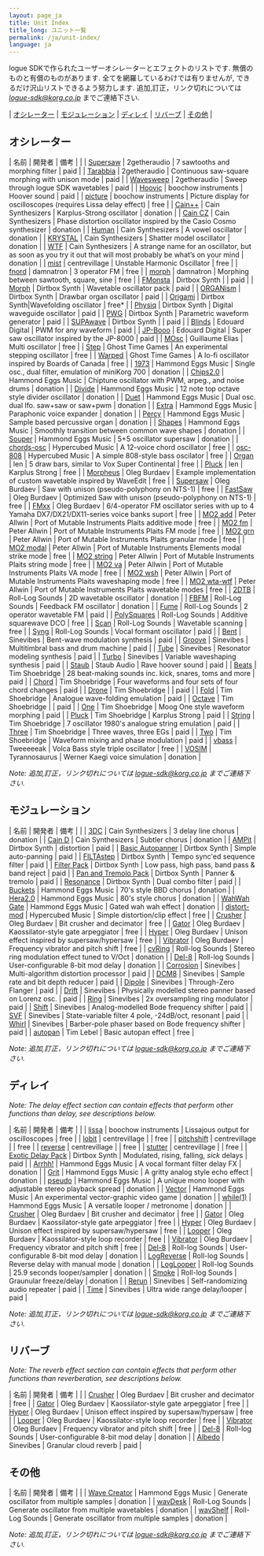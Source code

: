 ```yaml
---
layout: page_ja
title: Unit Index
title_long: ユニット一覧
permalink: /ja/unit-index/
language: ja
---
```


logue SDKで作られたユーザーオシレーターとエフェクトのリストです. 無償のものと有償のものがあります. 全てを網羅しているわけでは有りませんが, できるだけ沢山リストできるよう努力します. 追加,訂正，リンク切れについては *logue-sdk@korg.co.jp* までご連絡下さい.

| [オシレーター](#オシレーター) | [モジュレーション](#モジュレーション) | [ディレイ](#ディレイ) | [リバーブ](#リバーブ) | [その他](#その他) |

## オシレーター

| 名前 | 開発者 | 備考 |  |
| [Supersaw](https://www.2getheraudio.com/korg-multi-engine/supersaw-oscillator/) | 2getheraudio | 7 sawtooths and morphing filter | paid |
| [Tarabbia](https://www.2getheraudio.com/korg-multi-engine/tarabbia-oscillator/) | 2getheraudio | Continuous saw-square morphing with unison mode | paid |
| [Wavesweep](https://www.2getheraudio.com/korg-multi-engine/wavesweep-oscillator/) | 2getheraudio | Sweep through logue SDK wavetables | paid |
| [Hoovic](https://blog.boochow.com/logue/hoovic) | boochow instruments | Hoover sound | paid |
| [picture](https://github.com/boochow/picture) | boochow instruments | Picture display for oscilloscopes (requires Lissa delay effect) | free |
| [Cain++](https://cain-synthesizer.com/cain) | Cain Synthesizers | Karplus-Strong oscillator | donation |
| [Cain CZ](https://cain-synthesizer.com/cain-cz-2) | Cain Synthesizers | Phase distortion oscillator inspired by the Casio Cosmo synthesizer | donation |
| [Human](https://cain-synthesizer.com/human) | Cain Synthesizers | A vowel oscillator | donation |
| [KRYSTAL](https://cain-synthesizer.com/krystal) | Cain Synthesizers | Shatter model oscillator | donation |
| [WTF](https://cain-synthesizer.com/wtf) | Cain Synthesizers | A strange name for an oscillator, but as soon as you try it out that will most probably be what’s on your mind | donation |
| [mist](https://github.com/centrevillage/cv_logue/tree/master/osc/mist) | centrevillage | Unstable Harmonic Oscillator | free |
| [fnord](https://github.com/damnatron/logue-sdk/tree/master/platform/prologue/contrib/prlgunit) | damnatron | 3 operator FM | free |
| [morph](https://github.com/damnatron/logue-sdk/tree/master/platform/prologue/contrib/prlgunit) | damnatron | Morphing between sawtooth, square, sine | free |
| [FMonsta](https://www.dirtboxsynth.com/sd_product/fmonsta-bundle/) | Dirtbox Synth | | paid |
| [Morph](https://www.dirtboxsynth.com/sd_product/morph/) | Dirtbox Synth | Wavetable oscillator pack | paid |
| [ORGANism](https://www.dirtboxsynth.com/sd_product/organism/) | Dirtbox Synth | Drawbar organ oscillator | paid |
| [Origami](https://www.dirtboxsynth.com/sd_product/origami/) | Dirtbox Synth|Wavefolding oscillator | free\* |
| [Physiq](https://www.dirtboxsynth.com/sd_product/physiq/) | Dirtbox Synth | Digital waveguide oscillator | paid |
| [PWG](https://www.dirtboxsynth.com/sd_product/pwg-parametric-waveform-generator/) | Dirtbox Synth | Parametric waveform generator | paid |
| [SUPAwave](https://www.dirtboxsynth.com/sd_product/supawave/) | Dirtbox Synth | | paid |
| [Blinds](https://edouard.digital/blinds/) | Edouard Digital | PWM for any waveform | paid |
| [JP-Booo](https://edouard.digital/jp-booo/) | Edouard Digital | Super saw oscillator inspired by the JP-8000 | paid |
| [MOsc](https://github.com/GuillaumeElias/Nutekt-MOSC) | Guillaume Elias | Multi oscillator | free |
| [Step](https://docs.google.com/document/d/1C7NdMjTZy9QDjQYifAx3eBuY1trysD7Hhh1_DvkqkHo) | Ghost Time Games | An experimental stepping oscillator | free |
| [Warped](https://docs.google.com/document/d/1YxjCAL9CeEhrf-EpedUzAHMjk6ilYbJGoIHQFXSDfEY) | Ghost Time Games | A lo-fi oscillator inspired by Boards of Canada | free |
| [1973](http://hammondeggsmusic.ca/logueplugins/1973.html) | Hammond Eggs Music | Single osc., dual filter, emulation of miniKorg 700 | donation | 
| [Chips2.0](http://hammondeggsmusic.ca/logueplugins/chips2.html) | Hammond Eggs Music | Chiptune oscillator with PWM, arpeg., and noise drums | donation | 
| [Divide](http://hammondeggsmusic.ca/logueplugins/divide.html) | Hammond Eggs Music | 12 note top octave style divider oscillator | donation |
| [Duet](http://hammondeggsmusic.ca/logueplugins/duet.html) | Hammond Eggs Music | Dual osc. dual lfo. saw+saw or saw+pwm | donation |
| [Extra](http://hammondeggsmusic.ca/logueplugins/extra.html) | Hammond Eggs Music | Paraphonic voice expander | donation |
| [Percy](http://hammondeggsmusic.ca/logueplugins/percy.html) | Hammond Eggs Music | Sample based percussive organ | donation |
| [Shapes](http://hammondeggsmusic.ca/logueplugins/shapes.html) | Hammond Eggs Music | Smoothly transition between common wave shapes | donation |
| [Souper](http://hammondeggsmusic.ca/logueplugins/souper.html) | Hammond Eggs Music | 5+5 oscillator supersaw | donation |
| [chords-osc](http://github.com/hypercubed-music/nts-1) | Hypercubed Music | A 12-voice chord oscillator | free |
| [osc-808](http://github.com/hypercubed-music/nts-1) | Hypercubed Music | A simple 808-style bass oscilator | free |
| [Organ](https://github.com/len/korg-prologue/tree/master/src/organ) | len | 5 draw bars, similar to Vox Super Continental | free | 
| [Pluck](https://github.com/len/korg-prologue/tree/master/src/pluck) | len | Karplus Strong | free |
| [Morpheus](https://github.com/dukesrg/logue-osc) | Oleg Burdaev | Example implementation of custom wavetable inspired by WaveEdit | free |
| [Supersaw](https://github.com/dukesrg/logue-osc) | Oleg Burdaev | Saw with unison (pseudo-polyphony on NTS-1) | free |
| [FastSaw](https://github.com/dukesrg/logue-osc) | Oleg Burdaev | Optimized Saw with unison (pseudo-polyphony on NTS-1) | free |
| [FMxx](https://github.com/dukesrg/logue-osc) | Oleg Burdaev | 6/4-operator FM oscillator series with up to 4 Yamaha DX7/DX21/DX11-series voice banks suport | free |
| [MO2 add](https://github.com/peterall/eurorack-prologue/releases) | Peter Allwin | Port of Mutable Instruments Plaits additive mode | free |
| [MO2 fm](https://github.com/peterall/eurorack-prologue/releases) | Peter Allwin | Port of Mutable Instruments Plaits FM mode | free |
| [MO2 grn](https://github.com/peterall/eurorack-prologue/releases) | Peter Allwin | Port of Mutable Instruments Plaits granular mode | free |
| [MO2 modal](https://github.com/peterall/eurorack-prologue/releases) | Peter Allwin | Port of Mutable Instruments Elements modal strike mode | free |
| [MO2 string](https://github.com/peterall/eurorack-prologue/releases) | Peter Allwin | Port of Mutable Instruments Plaits string mode | free |
| [MO2 va](https://github.com/peterall/eurorack-prologue/releases) | Peter Allwin | Port of Mutable Instruments Plaits VA mode | free |
| [MO2 wsh](https://github.com/peterall/eurorack-prologue/releases) | Peter Allwin | Port of Mutable Instruments Plaits waveshaping mode | free |
| [MO2 wta-wtf](https://github.com/peterall/eurorack-prologue/releases) | Peter Allwin | Port of Mutable Instruments Plaits wavetable modes | free |
| [2DTB](https://gum.co/rolllog_nts1_pack) | Roll-Log Sounds | 2D wavetable oscillator | donation |
| [FBFM](https://gum.co/rolllog_nts1_pack) | Roll-Log Sounds | Feedback FM oscillator | donation |
| [Fume](https://rolllogsounds.com) | Roll-Log Sounds | 2 operator wavetable FM | paid |
| [PolySquares](https://rolllogsounds.com) | Roll-Log Sounds | Additive squarewave DCO | free |
| [Scan](https://rolllogsounds.com) | Roll-Log Sounds | Wavetable scanning | free |
| [Syng](https://rolllogsounds.com) | Roll-Log Sounds | Vocal formant oscillator | paid |
| [Bent](https://www.sinevibes.com/korgbent/) | Sinevibes | Bent-wave modulation synthesis | paid |
| [Groove](https://www.sinevibes.com/korggroove/) | Sinevibes | Multitimbral bass and drum machine | paid |
| [Tube](https://www.sinevibes.com/korgtube/) | Sinevibes | Resonator modeling synthesis | paid |
| [Turbo](https://www.sinevibes.com/korgturbo/) | Sinevibes | Variable waveshaping synthesis | paid | 
| [Staub](https://www.staub-audio.com/products/staub/) | Staub Audio | Rave hoover sound | paid |
| [Beats](https://www.soundmangling.com/2020/05/14/beats-user-oscillator/) | Tim Shoebridge | 28 beat-making sounds inc. kick, snares, toms and more | paid | 
| [Chord](https://www.soundmangling.com/2020/05/14/chord-user-oscillator/) | Tim Shoebridge | Four waveforms and four sets of four chord changes | paid | 
| [Drone](https://www.soundmangling.com/2020/05/14/drone-user-oscillator/) | Tim Shoebridge | | paid | 
| [Fold](https://www.soundmangling.com/2020/05/14/fold-user-oscillator/) | Tim Shoebridge | Analogue wave-folding emulation | paid | 
| [Octave](https://www.soundmangling.com/2020/05/14/octave-user-oscillator/) | Tim Shoebridge | | paid | 
| [One](https://www.soundmangling.com/2020/05/14/one-user-oscillator/) | Tim Shoebridge | Moog One style waveform morphing | paid | 
| [Pluck](https://www.soundmangling.com/2020/05/14/pluck-v2-user-oscillator/) | Tim Shoebridge | Karplus Strong | paid |
| [String](https://www.soundmangling.com/2020/05/14/string-user-oscillator/) | Tim Shoebridge | 7 oscillator 1980's analogue string emulation | paid |
| [Three](https://www.soundmangling.com/2020/05/14/three-user-oscillator/) | Tim Shoebridge | Three waves, three EGs | paid |
| [Two](https://www.soundmangling.com/2020/05/14/two-user-oscillator/) | Tim Shoebridge | Waveform mixing and phase modulation | paid |
| [vbass](https://github.com/tweeeeeak/nts) | Tweeeeeak | Volca Bass style triple oscillator | free |
| [VOSIM](https://tyrannosaurus.ru/posts/2020-03-10-logue-vosim.html) | Tyrannosaurus | Werner Kaegi voice simulation | donation |

_Note: 追加,訂正，リンク切れについては logue-sdk@korg.co.jp までご連絡下さい._

## モジュレーション

| 名前 | 開発者 | 備考 |  |
| [3DC](https://www.cain-synthesizer.com/effects) | Cain Synthesizers | 3 delay line chorus | donation |
| [Cain D](https://www.cain-synthesizer.com/effects) | Cain Synthesizers | Subtler chorus | donation |
| [AMPit](https://www.dirtboxsynth.com/sd_product/ampit/) | Dirtbox Synth | distortion | paid |
| [Basic Autopanner](https://www.dirtboxsynth.com/sd_product/basic-autopanner/) | Dirtbox Synth | Simple auto-panning | paid |
| [FILTAstep](https://www.dirtboxsynth.com/sd_product/filtastep/) | Dirtbox Synth | Tempo sync'ed sequence filter | paid |
| [Filter Pack](https://www.dirtboxsynth.com/sd_product/filter-pack/) | Dirtbox Synth | Low pass, high pass, band pass & band reject | paid |
| [Pan and Tremolo Pack](https://www.dirtboxsynth.com/sd_product/pan-and-tremolo-pack/) | Dirtbox Synth | Panner & tremolo | paid |
| [Resonance](https://www.dirtboxsynth.com/sd_product/resonance/) | Dirtbox Synth | Dual combo filter | paid |
| [Buckets](http://hammondeggsmusic.ca/logueplugins/buckets.html) | Hammond Eggs Music | 70's style BBD chorus | donation |
| [Hera2.0](http://hammondeggsmusic.ca/logueplugins/hera2.html) | Hammond Eggs Music | 80's style chorus | donation |
| [WahWah Gate](http://hammondeggsmusic.ca/logueplugins/wahwahgate.html) | Hammond Eggs Music | Gated wah wah effect | donation |
| [distort-mod](http://github.com/hypercubed-music/nts-1) | Hypercubed Music | Simple distortion/clip effect | free |
| [Crusher](https://github.com/dukesrg/logue-fx) | Oleg Burdaev | Bit crusher and decimator | free |
| [Gator](https://github.com/dukesrg/logue-fx) | Oleg Burdaev | Kaossilator-style gate arpeggiator | free |
| [Hyper](https://github.com/dukesrg/logue-fx) | Oleg Burdaev | Unison effect inspired by supersaw/hypersaw | free |
| [Vibrator](https://github.com/dukesrg/logue-fx) | Oleg Burdaev | Frequency vibrator and pitch shift | free |
| [cvRing](https://gum.co/rolllog_free_pack) | Roll-log Sounds | Stereo ring modulation effect tuned to V/Oct | donation |
| [Del-8](https://gum.co/logueMill_del_8) | Roll-log Sounds | User-configurable 8-bit mod delay | donation |
| [Corrosion](https://www.sinevibes.com/korgcorrosion/) | Sinevibes | Multi-algorithm distortion processor | paid |
| [DCM8](https://www.sinevibes.com/korgdcm8/) | Sinevibes | Sample rate and bit depth reducer | paid |
| [Dipole](https://www.sinevibes.com/korgdipole/) | Sinevibes | Through-Zero Flanger | paid |
| [Drift](https://www.sinevibes.com/korgdrift/ ) | Sinevibes | Physically modelled stereo panner based on Lorenz osc. | paid |
| [Ring](https://www.sinevibes.com/korgring/ ) | Sinevibes | 2x oversampling ring modulator | paid |
| [Shift](https://www.sinevibes.com/korgshift/ ) | Sinevibes | Analog-modelled Bode frequency shifter | paid |
| [SVF](https://www.sinevibes.com/korgsvf/) | Sinevibes | State-variable filter 4 pole, -24dB/oct, resonant | paid |
| [Whirl](https://www.sinevibes.com/korgwhirl/) | Sinevibes | Barber-pole phaser based on Bode frequency shifter | paid |
| [autopan](https://github.com/tmlbl/autopan) | Tim Lebel | Basic autopan effect | free |

_Note: 追加,訂正，リンク切れについては *logue-sdk@korg.co.jp* までご連絡下さい._

## ディレイ

_Note: The delay effect section can contain effects that perform other functions than delay, see descriptions below._

| 名前 | 開発者 | 備考 |  |
| [lissa](https://github.com/boochow/lissa) | boochow instruments | Lissajous output for oscilloscopes | free |
| [lobit](https://github.com/centrevillage/cv_logue/tree/master/delfx/lobit) | centrevillage |  | free |
| [pitchshift](https://github.com/centrevillage/cv_logue/tree/master/delfx/pitchshift) | centrevillage |  | free |
| [reverse](https://github.com/centrevillage/cv_logue/tree/master/delfx/reverse) | centrevillage |  | free |
| [stutter](https://github.com/centrevillage/cv_logue/tree/master/delfx/stutter) | centrevillage |  | free |
| [Exotic Delay Pack](https://www.dirtboxsynth.com/sd_product/exotic-delay-pack/) | Dirtbox Synth | Modulated, rising, falling, _sick_ delays |  paid |
| [Arrhh!](http://hammondeggsmusic.ca/logueplugins/arrhh.html) | Hammond Eggs Music | A vocal formant filter delay FX | donation |
| [Grit](http://hammondeggsmusic.ca/logueplugins/grit.html) | Hammond Eggs Music | A gritty analog style echo effect | donation |
| [pseudo](http://hammondeggsmusic.ca/logueplugins/pseudo.html) | Hammond Eggs Music | A unique mono looper with adjustable stereo playback spread | donation |
| [Vector](http://hammondeggsmusic.ca/logueplugins/vector.html) | Hammond Eggs Music | An experimental vector-graphic video game | donation |
| [while(1)](http://hammondeggsmusic.ca/logueplugins/while1.html) | Hammond Eggs Music | A versatile looper / metronome |  donation |
| [Crusher](https://github.com/dukesrg/logue-fx) | Oleg Burdaev | Bit crusher and decimator | free |
| [Gator](https://github.com/dukesrg/logue-fx) | Oleg Burdaev | Kaossilator-style gate arpeggiator | free |
| [Hyper](https://github.com/dukesrg/logue-fx) | Oleg Burdaev | Unison effect inspired by supersaw/hypersaw | free |
| [Looper](https://github.com/dukesrg/logue-fx) | Oleg Burdaev | Kaossilator-style loop recorder | free |
| [Vibrator](https://github.com/dukesrg/logue-fx) | Oleg Burdaev | Frequency vibrator and pitch shift | free |
| [Del-8](https://gum.co/logueMill_del_8) | Roll-log Sounds | User-configurable 8-bit mod delay | donation |
| [LogReverse](https://gum.co/rolllog_free_pack) | Roll-log Sounds | Reverse delay with manual mode | donation |
| [LogLooper](https://gum.co/rolllog_free_pack) | Roll-log Sounds | 25.9 seconds looper/sampler | donation |
| [Smoke](https://gum.co/rolllog_free_pack) | Roll-log Sounds | Graunular freeze/delay | donation |
| [Rerun](https://www.sinevibes.com/korgrerun/) | Sinevibes | Self-randomizing audio repeater | paid |
| [Time](https://www.sinevibes.com/korgtime/) | Sinevibes | Ultra wide range delay/looper | paid |

_Note: 追加,訂正，リンク切れについては logue-sdk@korg.co.jp までご連絡下さい._

## リバーブ

_Note: The reverb effect section can contain effects that perform other functions than reverberation, see descriptions below._

| 名前 | 開発者 | 備考 |  |
| [Crusher](https://github.com/dukesrg/logue-fx) | Oleg Burdaev | Bit crusher and decimator | free |
| [Gator](https://github.com/dukesrg/logue-fx) | Oleg Burdaev | Kaossilator-style gate arpeggiator | free |
| [Hyper](https://github.com/dukesrg/logue-fx) | Oleg Burdaev | Unison effect inspired by supersaw/hypersaw | free |
| [Looper](https://github.com/dukesrg/logue-fx) | Oleg Burdaev | Kaossilator-style loop recorder | free |
| [Vibrator](https://github.com/dukesrg/logue-fx) | Oleg Burdaev | Frequency vibrator and pitch shift | free |
| [Del-8](https://gum.co/logueMill_del_8) | Roll-log Sounds | User-configurable 8-bit mod delay | donation |
| [Albedo](https://www.sinevibes.com/korgalbedo/) | Sinevibes | Granular cloud reverb | paid |

## その他

| 名前 | 開発者 | 備考 |  |
| [Wave Creator](http://hammondeggsmusic.ca/logueplugins/wavecreator.html) | Hammond Eggs Music | Generate oscillator from multiple samples | donation |
| [wavDesk](https://gumroad.com/l/wavDesk) | Roll-Log Sounds | Generate oscillator from multiple wavetables | donation |
| [wavShelf](https://gumroad.com/l/wavShelf) | Roll-Log Sounds | Generate oscillator from multiple samples | donation |

_Note: 追加,訂正，リンク切れについては logue-sdk@korg.co.jp までご連絡下さい._

